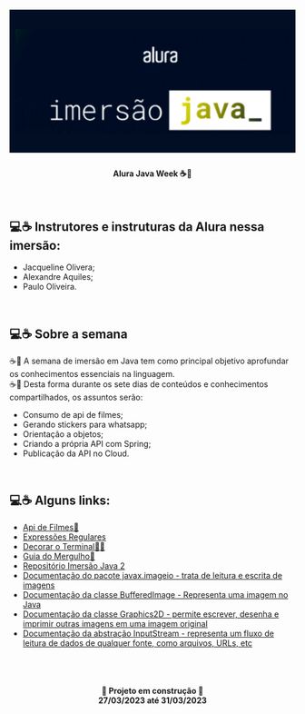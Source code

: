 <h1 align="center">
    <img alt="JavaAluraWeek" src="./assets/javaweek.png" />
</h1>


<h4 align="center">
    Alura Java Week ☕🚀
</h4>

<br>

## 💻☕ Instrutores e instruturas da Alura nessa imersão:

- Jacqueline Olivera;
- Alexandre Aquiles;
- Paulo Oliveira.


<br>

## 💻☕ Sobre a semana 

☕🤔 A semana de imersão em Java tem como principal objetivo aprofundar os conhecimentos essenciais na linguagem. <br>
☕🤔 Desta forma durante os sete dias de conteúdos e conhecimentos compartilhados, os assuntos serão:
<br>
- Consumo de api de filmes;
- Gerando stickers para whatsapp;
- Orientação a objetos;
- Criando a própria API com Spring;
- Publicação da API no Cloud.

<br>

## 💻☕ Alguns links:
* [Api de Filmes🎥](https://raw.githubusercontent.com/alura-cursos/imersao-java-2-api/main/TopMovies.json)
* [Expressões Regulares](https://regex101.com/)
* [Decorar o Terminal👨‍💻](https://www.alura.com.br/artigos/decorando-terminal-cores-emojis)
* [Guia do Mergulho🤿](https://grupoalura.notion.site/Imers-o-Java-2-Edi-o-Guia-do-Mergulho-69e40005601f4d089a9add98251197de)
* [Repositório Imersão Java 2](https://github.com/alura-cursos/imersao-java-2/tree/aula1)
* [Documentação do pacote javax.imageio - trata de leitura e escrita de imagens](https://docs.oracle.com/en/java/javase/17/docs/api/java.desktop/javax/imageio/package-summary.html)
* [Documentação da classe BufferedImage - Representa uma imagem no Java](https://docs.oracle.com/en/java/javase/17/docs/api/java.desktop/java/awt/image/BufferedImage.html)
* [Documentação da classe Graphics2D - permite escrever, desenha e imprimir outras imagens em uma imagem original](https://docs.oracle.com/en/java/javase/17/docs/api/java.desktop/java/awt/Graphics2D.html)
* [Documentação da abstração InputStream - representa um fluxo de leitura de dados de qualquer fonte, como arquivos, URLs, etc](https://docs.oracle.com/en/java/javase/17/docs/api/java.base/java/io/InputStream.html)





<br>
<br>
<h4 align="center"> 
    🚧 Projeto em construção 🚧
    <br>
    27/03/2023 até 31/03/2023
</h4>